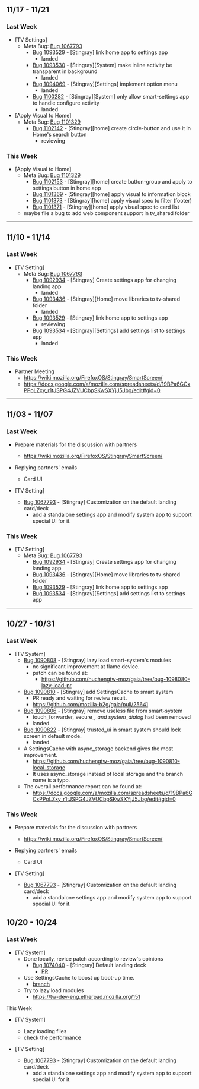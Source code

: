 ## 11/17 - 11/21 ##

### Last Week ###
* [TV Settings]
  - Meta Bug: [Bug 1067793](http://bugzil.la/1067793)
    - [Bug 1093529](http://bugzil.la/1093529) - [Stingray] link home app to settings app
      - landed
    - [Bug 1093530](http://bugzil.la/1093530) - [Stingray][System] make inline activity be transparent in background
      - landed
    - [Bug 1094069](http://bugzil.la/1094069) - [Stingray][Settings] implement option menu
      - landed
    - [Bug 1100282](http://bugzil.la/1100282) - [Stingray][System] only allow smart-settings app to handle configure activity
      - landed
* [Apply Visual to Home]
  - Meta Bug: [Bug 1101329](http://bugzil.la/1101329)
    - [Bug 1102142](http://bugzil.la/1102142) - [Stingray][home] create circle-button and use it in Home's search button
      - reviewing

### This Week ###
* [Apply Visual to Home]
  - Meta Bug: [Bug 1101329](http://bugzil.la/1101329)
    - [Bug 1102153](http://bugzil.la/1102153) - [Stingray][home] create button-group and apply to settings button in home app
    - [Bug 1101369](http://bugzil.la/1101369) - [Stingray][home] apply visual to information block
    - [Bug 1101373](http://bugzil.la/1101373) - [Stingray][home] apply visual spec to filter (footer)
    - [Bug 1101371](http://bugzil.la/1101371) - [Stingray][home] apply visual spec to card list
  - maybe file a bug to add web component support in tv_shared folder
----------

## 11/10 - 11/14 ##

### Last Week ###
* [TV Setting]
  - Meta Bug: [Bug 1067793](http://bugzil.la/1067793)
    - [Bug 1092934](http://bugzil.la/1092934) - [Stingray] Create settings app for changing landing app
      - landed
    - [Bug 1093436](http://bugzil.la/1093436) - [Stingray][Home] move libraries to tv-shared folder
      - landed
    - [Bug 1093529](http://bugzil.la/1093529) - [Stingray] link home app to settings app
      - reviewing
    - [Bug 1093534](http://bugzil.la/1093534) - [Stingray][Settings] add settings list to settings app
      - landed

### This Week ###
* Partner Meeting
  - https://wiki.mozilla.org/FirefoxOS/Stingray/SmartScreen/
  - https://docs.google.com/a/mozilla.com/spreadsheets/d/19BPa6GCxPPoLZxy_r1tJSPG4JZVUCbpSKwSXYjJ5Jbg/edit#gid=0

------------

## 11/03 - 11/07 ##

### Last Week ###
* Prepare materials for the discussion with partners
  - https://wiki.mozilla.org/FirefoxOS/Stingray/SmartScreen/

* Replying partners' emails
  - Card UI

* [TV Setting]
  - [Bug 1067793](http://bugzil.la/1067793) - [Stingray] Customization on the default landing card/deck
    - add a standalone settings app and modify system app to support special UI for it.

### This Week ###
* [TV Setting]
  - Meta Bug: [Bug 1067793](http://bugzil.la/1067793)
    - [Bug 1092934](http://bugzil.la/1092934) - [Stingray] Create settings app for changing landing app
    - [Bug 1093436](http://bugzil.la/1093436) - [Stingray][Home] move libraries to tv-shared folder
    - [Bug 1093529](http://bugzil.la/1093529) - [Stingray] link home app to settings app
    - [Bug 1093534](http://bugzil.la/1093534) - [Stingray][Settings] add settings list to settings app

------------

## 10/27 - 10/31 ##

### Last Week ###
* [TV System]
  - [Bug 1090808](http://bugzil.la/1090808) - [Stingray] lazy load smart-system's modules
    - no significant improvement at flame device.
    - patch can be found at:
      - https://github.com/huchengtw-moz/gaia/tree/bug-1098080-lazy-load-pr
  - [Bug 1090810](http://bugzil.la/1090810) - [Stingray] add SettingsCache to smart system
    - PR ready and waiting for review result.
    - https://github.com/mozilla-b2g/gaia/pull/25641
  - [Bug 1090806](http://bugzil.la/1090806) - [Stingray] remove useless file from smart-system
    - touch_forwarder, secure_*, and system_dialog* had been removed
    - landed.
  - [Bug 1090822](http://bugzil.la/1090822) - [Stingray] trusted_ui in smart system should lock screen in default mode. 
    - landed.
  - A SettingsCache with async_storage backend gives the most improvement.
    - https://github.com/huchengtw-moz/gaia/tree/bug-1090810-local-storage
    - It uses async_storage instead of local storage and the branch name is a typo.
  - The overall performance report can be found at:
    - https://docs.google.com/a/mozilla.com/spreadsheets/d/19BPa6GCxPPoLZxy_r1tJSPG4JZVUCbpSKwSXYjJ5Jbg/edit#gid=0

### This Week ###

* Prepare materials for the discussion with partners
  - https://wiki.mozilla.org/FirefoxOS/Stingray/SmartScreen/

* Replying partners' emails
  - Card UI

* [TV Setting]
  - [Bug 1067793](http://bugzil.la/1067793) - [Stingray] Customization on the default landing card/deck
    - add a standalone settings app and modify system app to support special UI for it.

## 10/20 - 10/24 ##

### Last Week ###
* [TV System]
  - Done locally, revice patch according to review's opinions
    - [Bug 1074040](http://bugzil.la/1074040) - [Stingray] Default landing deck
      - [PR](https://github.com/mozilla-b2g/gaia/pull/25247)
  - Use SettingsCache to boost up boot-up time.
    - [branch](https://github.com/huchengtw-moz/gaia/tree/bug-1074040-settings-cache)
  - Try to lazy load modules
    - https://tw-dev-eng.etherpad.mozilla.org/151

This Week

* [TV System]
  - Lazy loading files
  - check the performance

* [TV Setting]
  - [Bug 1067793](http://bugzil.la/1067793) - [Stingray] Customization on the default landing card/deck
    - add a standalone settings app and modify system app to support special UI for it.
